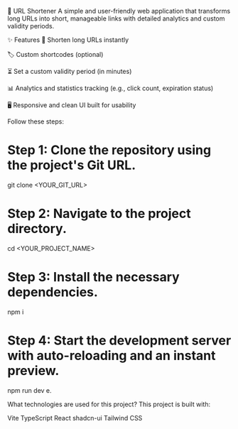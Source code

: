 🔗 URL Shortener A simple and user-friendly web application that transforms long URLs into short, manageable links with detailed analytics and custom validity periods.

✨ Features 🔧 Shorten long URLs instantly

🏷️ Custom shortcodes (optional)

⏳ Set a custom validity period (in minutes)

📊 Analytics and statistics tracking (e.g., click count, expiration status)

🖥️ Responsive and clean UI built for usability

Follow these steps:

# Step 1: Clone the repository using the project's Git URL.
git clone <YOUR_GIT_URL>

# Step 2: Navigate to the project directory.
cd <YOUR_PROJECT_NAME>

# Step 3: Install the necessary dependencies.
npm i

# Step 4: Start the development server with auto-reloading and an instant preview.
npm run dev
e.

What technologies are used for this project?
This project is built with:

Vite
TypeScript
React
shadcn-ui
Tailwind CSS

